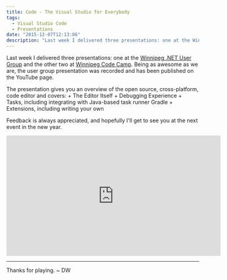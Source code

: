 ```yaml
---
title: Code - The Visual Studio for Everybody
tags:
  - Visual Studio Code
  - Presentations
date: "2015-12-07T12:13:06"
description: "Last week I delivered three presentations: one at the Winnipeg .NET User Group and the other two at Winnipeg Code Camp. Being as awesome as we are, the user group presentation was recorded and has been published on the YouTube page."
---
```


Last week I delivered three presentations: one at the [Winnipeg .NET User Group](http://winnipegdotnet.org/) and the other two at [Winnipeg Code Camp](http://winnipegcodecamp.com/). Being as awesome as we are, the user group presentation was recorded and has been published on the YouTube page.

The presentation gives you an overview of the open source, cross-platform, code editor and covers:
	+ The Editor Itself
	+ Debugging Experience
	+ Tasks, including integrating with Java-based task runner Gradle
	+ Extensions, including writing your own
	
Feedback is always appreciated, and hopefully I'll get to see you at the next event in the new year.

<iframe width="560" height="315" src="https://www.youtube.com/embed/aUBF5RDlvKs" title="YouTube video player" frameborder="0" allow="accelerometer; autoplay; clipboard-write; encrypted-media; gyroscope; picture-in-picture" allowfullscreen></iframe>

---
Thanks for playing. ~ DW 